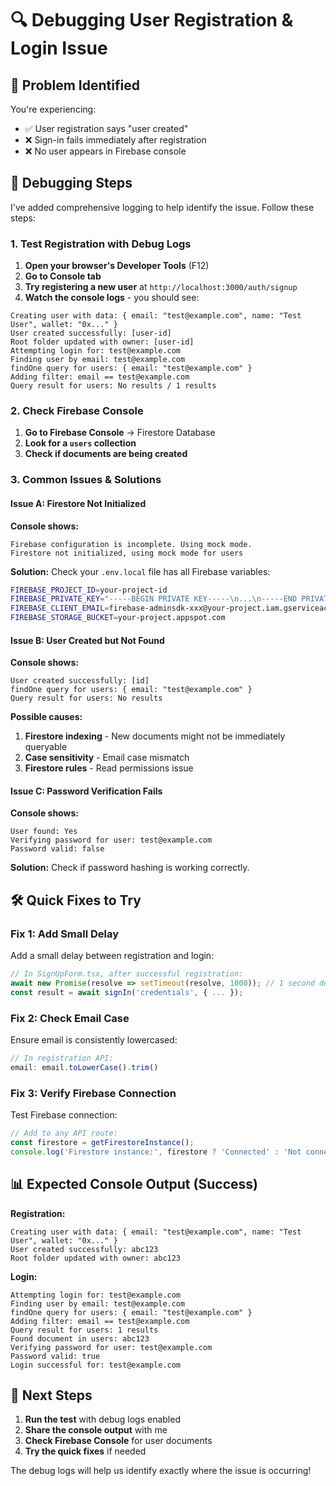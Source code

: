 # 🔍 **Debugging User Registration & Login Issue**

## 🚨 **Problem Identified**

You're experiencing:
- ✅ User registration says "user created" 
- ❌ Sign-in fails immediately after registration
- ❌ No user appears in Firebase console

## 🔧 **Debugging Steps**

I've added comprehensive logging to help identify the issue. Follow these steps:

### **1. Test Registration with Debug Logs**

1. **Open your browser's Developer Tools** (F12)
2. **Go to Console tab**
3. **Try registering a new user** at `http://localhost:3000/auth/signup`
4. **Watch the console logs** - you should see:

```
Creating user with data: { email: "test@example.com", name: "Test User", wallet: "0x..." }
User created successfully: [user-id]
Root folder updated with owner: [user-id]
Attempting login for: test@example.com
Finding user by email: test@example.com
findOne query for users: { email: "test@example.com" }
Adding filter: email == test@example.com
Query result for users: No results / 1 results
```

### **2. Check Firebase Console**

1. **Go to Firebase Console** → Firestore Database
2. **Look for a `users` collection**
3. **Check if documents are being created**

### **3. Common Issues & Solutions**

#### **Issue A: Firestore Not Initialized**
**Console shows:**
```
Firebase configuration is incomplete. Using mock mode.
Firestore not initialized, using mock mode for users
```

**Solution:** Check your `.env.local` file has all Firebase variables:
```bash
FIREBASE_PROJECT_ID=your-project-id
FIREBASE_PRIVATE_KEY="-----BEGIN PRIVATE KEY-----\n...\n-----END PRIVATE KEY-----\n"
FIREBASE_CLIENT_EMAIL=firebase-adminsdk-xxx@your-project.iam.gserviceaccount.com
FIREBASE_STORAGE_BUCKET=your-project.appspot.com
```

#### **Issue B: User Created but Not Found**
**Console shows:**
```
User created successfully: [id]
findOne query for users: { email: "test@example.com" }
Query result for users: No results
```

**Possible causes:**
1. **Firestore indexing** - New documents might not be immediately queryable
2. **Case sensitivity** - Email case mismatch
3. **Firestore rules** - Read permissions issue

#### **Issue C: Password Verification Fails**
**Console shows:**
```
User found: Yes
Verifying password for user: test@example.com
Password valid: false
```

**Solution:** Check if password hashing is working correctly.

## 🛠️ **Quick Fixes to Try**

### **Fix 1: Add Small Delay**
Add a small delay between registration and login:

```typescript
// In SignUpForm.tsx, after successful registration:
await new Promise(resolve => setTimeout(resolve, 1000)); // 1 second delay
const result = await signIn('credentials', { ... });
```

### **Fix 2: Check Email Case**
Ensure email is consistently lowercased:

```typescript
// In registration API:
email: email.toLowerCase().trim()
```

### **Fix 3: Verify Firebase Connection**
Test Firebase connection:

```typescript
// Add to any API route:
const firestore = getFirestoreInstance();
console.log('Firestore instance:', firestore ? 'Connected' : 'Not connected');
```

## 📊 **Expected Console Output (Success)**

**Registration:**
```
Creating user with data: { email: "test@example.com", name: "Test User", wallet: "0x..." }
User created successfully: abc123
Root folder updated with owner: abc123
```

**Login:**
```
Attempting login for: test@example.com
Finding user by email: test@example.com
findOne query for users: { email: "test@example.com" }
Adding filter: email == test@example.com
Query result for users: 1 results
Found document in users: abc123
Verifying password for user: test@example.com
Password valid: true
Login successful for: test@example.com
```

## 🚀 **Next Steps**

1. **Run the test** with debug logs enabled
2. **Share the console output** with me
3. **Check Firebase Console** for user documents
4. **Try the quick fixes** if needed

The debug logs will help us identify exactly where the issue is occurring!


